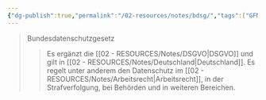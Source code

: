 ```yaml
---
{"dg-publish":true,"permalink":"/02-resources/notes/bdsg/","tags":["GFN/prüfungsrelevant/AP1/vorbereitung"],"noteIcon":"","updated":"2025-09-05T10:12:28.351+02:00"}
---
```


>Bundesdatenschutzgesetz
>>Es ergänzt die [[02 - RESOURCES/Notes/DSGVO\|DSGVO]] und gilt in [[02 - RESOURCES/Notes/Deutschland\|Deutschland]]. 
>>Es regelt unter anderem den Datenschutz im [[02 - RESOURCES/Notes/Arbeitsrecht\|Arbeitsrecht]], in der Strafverfolgung, bei Behörden und in weiteren Bereichen.